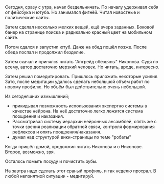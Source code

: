 Сегодня, сразу с утра, начал бездельничать.
По началу удерживал себя от фейсбука и ютуба. Но занимался фигнёй. Читал новостные и политические сайты.

Затем сделал несколько мелких вещей, ещё вчера заданных. Боковой банер на странице поиска и радикально красный цвет на мобильном сайте.

Потом сдался и запустил ютуб. Даже на обед пошёл позже. После обеда поспал и продолжил безделие.

Затем скачал и принялся читать "Апгрейд обезьяны" Никонова. Судя по всему, автор достаточно мерзкий человек. Но читать, вроде, интересно.

Затем решил помедитировать. Пришлось приложить некоторые усилия. Зато, после медитации удалось сделать небольшой объём работ по новому профилю. Но объём был действительно очень небольшой.

Из сегодняшних измышлений; 
  - прикидывал позможность использования экспертно системы в качестве нейрона. На неё достаточно легко ложится система поощрения и наказания.
  - Рассматривал систему иерархии нейронных ансамблей, опять же с точки зрения реализации обратной связи, контроля формирования рефлексов и опять поощрения/наказания.
  - думал над структурой вики-страницы по теме "робаты"

Когда пришёл домой, продолжил читать Никонова и о Никонове. Второе, возможно, зря.

Осталось помыть посуду и почистить зубы.

На завтра надо сделать этот сраный профиль, и так неделю просрал.
В любой непонятной ситуации - медитируй.